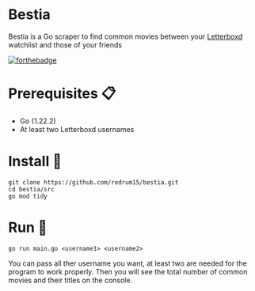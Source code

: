# Bestia
Bestia is a Go scraper to find common movies between your [Letterboxd](https://letterboxd.com/) watchlist and those of your friends

[![forthebadge](https://forthebadge.com/images/badges/made-with-go.svg)](https://forthebadge.com)


# Prerequisites 📋
  - Go (1.22.2)
  - At least two Letterboxd usernames
# Install 🔧

```
git clone https://github.com/redrum15/bestia.git
cd bestia/src
go mod tidy
```
# Run 🚀
```
go run main.go <username1> <username2>
```
You can pass all ther username you want, at least two are needed for the program to work properly. Then you will see the total number of common movies and their titles on the console.
